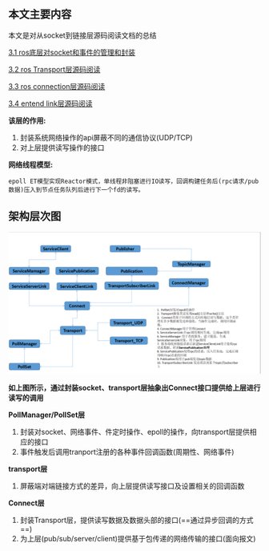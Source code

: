 ## 本文主要内容

本文是对从socket到链接层源码阅读文档的总结

[3.1 ros底层对socket和事件的管理和封装](http://note.youdao.com/noteshare?id=40edcaccdb75920504018e806a4bf669&sub=7394E7C61D594A6EB634490429B5A741)

[3.2 ros Transport层源码阅读](http://note.youdao.com/noteshare?id=07e5e319605be7f4bb58ec92fd72b083&sub=F8FD6A3C34364E1880E41C06A2C01BCD)

[3.3 ros connection层源码阅读](http://note.youdao.com/noteshare?id=1659dfe00bb69efcbaa62be6294d1e05&sub=3FCF8336B263435C86042BA1F7598458)

[3.4 entend link层源码阅读](https://github.com/echopairs/ros-robot/blob/master/ros-source-code-read/3.4%20entend%20link%E5%B1%82%E6%BA%90%E7%A0%81%E9%98%85%E8%AF%BB.md)

**该层的作用:**
1. 封装系统网络操作的api屏蔽不同的通信协议(UDP/TCP)
2. 对上层提供读写操作的接口

**网络线程模型:**
```
epoll ET模型实现Reactor模式，单线程非阻塞进行IO读写，回调构建任务后(rpc请求/pub数据)压入到节点任务队列后进行下一个fd的读写。
```


## 架构层次图

![部分流程图](https://github.com/echopairs/blog/blob/master/pic/jz/part.png?raw=true)

**如上图所示，通过封装socket、transport层抽象出Connect接口提供给上层进行读写的调用**

**PollManager/PollSet层**

1. 封装对socket、网络事件、件定时操作、epoll的操作，向transport层提供相应的接口
2. 事件触发后调用tranport注册的各种事件回调函数(周期性、网络事件)

**transport层**

1. 屏蔽端对端链接方式的差异，向上层提供读写接口及设置相关的回调函数

**Connect层**

1. 封装Transport层，提供读写数据及数据头部的接口(==通过异步回调的方式==)
2. 为上层(pub/sub/server/client)提供基于包传递的网络传输的接口(面向报文)
